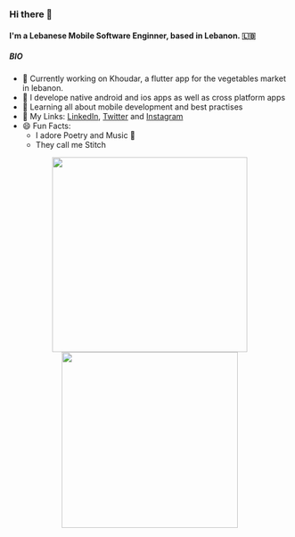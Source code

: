 ### Hi there 👋

#### I'm a Lebanese Mobile Software Enginner, based in Lebanon. 🇱🇧

##### BIO

- 🥝 Currently working on Khoudar, a flutter app for the vegetables market in lebanon.
- 🎱 I develope native android and ios apps as well as cross platform apps
- 🌱 Learning all about mobile development and best practises
- 🔗 My Links: [LinkedIn](https://www.linkedin.com/in/abdulrahmanqabbout/), [Twitter](https://twitter.com/qabbout) and [Instagram](https://instagram.com/Qabbout)
- 😄 Fun Facts: 
  - I adore Poetry and Music 🎵
  - They call me Stitch

<div align="center">
<img src="http://24.media.tumblr.com/d86fe6093af11856043bf41ef902465e/tumblr_mnhmqraFSD1rsi6f2o1_400.gif" width="350"></img> 
<img src="https://i.imgur.com/K3l9iqp.gif" width="316"></img> 
</div>
